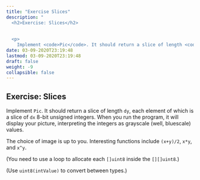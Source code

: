 ```yaml
---
title: "Exercise Slices"
description: "
  <h2>Exercise: Slices</h2>
  
  
  <p>
    Implement <code>Pic</code>. It should return a slice of length <code>dy</code>, each element of which is "
date: 03-09-2020T23:19:48
lastmod: 03-09-2020T23:19:48
draft: false
weight: -9
collapsible: false
---
```


  <h2>Exercise: Slices</h2>
  
  
  <p>
    Implement <code>Pic</code>. It should return a slice of length <code>dy</code>, each element of which is a slice of <code>dx</code> 8-bit unsigned integers. When you run the program, it will display your picture, interpreting the integers as grayscale (well, bluescale) values.
  </p>
  

  
  <p>
    The choice of image is up to you. Interesting functions include <code>(x+y)/2</code>, <code>x*y</code>, and <code>x^y</code>.
  </p>
  

  
  <p>
    (You need to use a loop to allocate each <code>[]uint8</code> inside the <code>[][]uint8</code>.)
  </p>
  

  
  <p>
    (Use <code>uint8(intValue)</code> to convert between types.)
  </p>
  

	
		
	


                                                